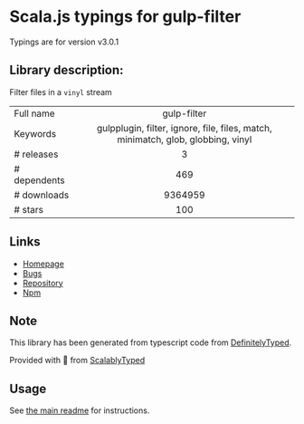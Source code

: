 
# Scala.js typings for gulp-filter

Typings are for version v3.0.1

## Library description:
Filter files in a `vinyl` stream

|                    |                 |
| ------------------ | :-------------: |
| Full name          | gulp-filter |
| Keywords           | gulpplugin, filter, ignore, file, files, match, minimatch, glob, globbing, vinyl |
| # releases         | 3 |
| # dependents       | 469 |
| # downloads        | 9364959 |
| # stars            | 100 |

## Links
- [Homepage](https://github.com/sindresorhus/gulp-filter#readme)
- [Bugs](https://github.com/sindresorhus/gulp-filter/issues)
- [Repository](https://github.com/sindresorhus/gulp-filter)
- [Npm](https://www.npmjs.com/package/gulp-filter)
    


## Note
This library has been generated from typescript code from [DefinitelyTyped](https://definitelytyped.org).

Provided with :purple_heart: from [ScalablyTyped](https://github.com/oyvindberg/ScalablyTyped)

## Usage
See [the main readme](../../readme.md) for instructions.


